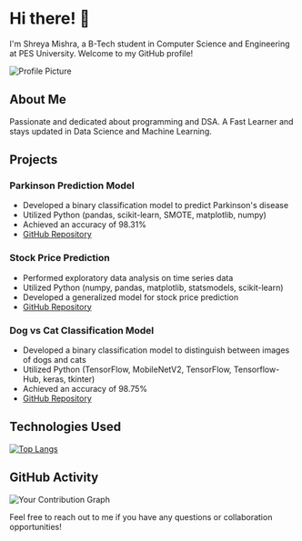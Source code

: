 # Hi there! 👋

I'm Shreya Mishra, a B-Tech student in Computer Science and Engineering at PES University. Welcome to my GitHub profile!

![Profile Picture](https://avatars.githubusercontent.com/u/92511421?v=4)

## About Me

Passionate and dedicated about programming and DSA. A Fast Learner and stays updated in Data Science and Machine Learning.

## Projects

### Parkinson Prediction Model
- Developed a binary classification model to predict Parkinson's disease
- Utilized Python (pandas, scikit-learn, SMOTE, matplotlib, numpy)
- Achieved an accuracy of 98.31%
- [GitHub Repository](https://github.com/ishreya09/Parkinson-Prediction-Model/)

### Stock Price Prediction
- Performed exploratory data analysis on time series data
- Utilized Python (numpy, pandas, matplotlib, statsmodels, scikit-learn)
- Developed a generalized model for stock price prediction
- [GitHub Repository](https://github.com/ishreya09/Stock-Price-Prediction)

### Dog vs Cat Classification Model
- Developed a binary classification model to distinguish between images of dogs and cats
- Utilized Python (TensorFlow, MobileNetV2, TensorFlow, Tensorflow-Hub, keras, tkinter)
- Achieved an accuracy of 98.75%
- [GitHub Repository](https://github.com/ishreya09/Dog-vs-Cat-Classification)

## Technologies Used

[![Top Langs](https://github-readme-stats.vercel.app/api/top-langs/?username=ishreya09&layout=compact&langs_count=20&theme=dark)](https://github.com/ishreya09)

## GitHub Activity

![Your Contribution Graph](https://github-readme-streak-stats.herokuapp.com/?user=ishreya09&theme=dark)



Feel free to reach out to me if you have any questions or collaboration opportunities!
